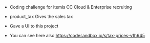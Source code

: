 - Coding challenge for itemis CC Cloud & Enterprise recruiting

- product_tax
Gives the sales tax

- Gave a UI to this project
- You can see here also
https://codesandbox.io/s/tax-prices-v1h645
